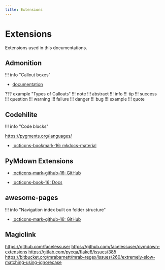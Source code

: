 ```yaml
---
title: Extensions
---
```


# Extensions

Extensions used in this documentations.

## Admonition

!!! info "Callout boxes"

* [documentation](https://squidfunk.github.io/mkdocs-material/extensions/admonition/)

??? example "Types of Callouts"
    !!! note
    !!! abstract
    !!! info
    !!! tip
    !!! success
    !!! question
    !!! warning
    !!! failure
    !!! danger
    !!! bug
    !!! example
    !!! quote

## Codehilite

!!! info "Code blocks"

https://pygments.org/languages/

* [:octicons-bookmark-16: mkdocs-material](https://squidfunk.github.io/mkdocs-material/extensions/codehilite/)

## PyMdown Extensions

* [:octicons-mark-github-16: GitHub](https://github.com/facelessuser/pymdown-extensions)

* [:octicons-book-16: Docs](https://facelessuser.github.io/pymdown-extensions/)

## awesome-pages

!!! info "Navigation index built on folder structure"

* [:octicons-mark-github-16: GitHub](https://github.com/lukasgeiter/mkdocs-awesome-pages-plugin/)

## Magiclink

https://github.com/facelessuser
https://github.com/facelessuser/pymdown-extensions
https://gitlab.com/pycqa/flake8/issues/385
https://bitbucket.org/mrabarnett/mrab-regex/issues/260/extremely-slow-matching-using-ignorecase
